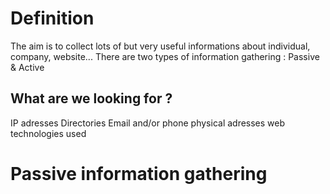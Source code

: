 # Definition
The aim is to collect lots of but very useful informations about individual, company, website...
There are two types of information gathering : Passive & Active

## What are we looking for ?
IP adresses
Directories
Email and/or phone
physical adresses
web technologies used

# Passive information gathering

